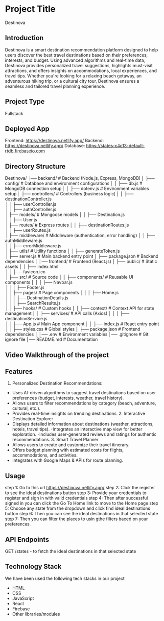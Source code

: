 # Project Title
Destinova

## Introduction
Destinova is a smart destination recommendation platform designed to help users discover the best travel destinations based on their preferences, interests, and budget. Using advanced algorithms and real-time data, Destinova provides personalized travel suggestions, highlights must-visit attractions, and offers insights on accommodations, local experiences, and travel tips. Whether you're looking for a relaxing beach getaway, an adventurous hiking trip, or a cultural city tour, Destinova ensures a seamless and tailored travel planning experience.

## Project Type 
Fullstack

## Deployed App
Frontend: https://destinova.netlify.app/
Backend: https://destinova.netlify.app/
Database: https://states-c4c13-default-rtdb.firebaseio.com

## Directory Structure
Destinova/
│── backend/                   # Backend (Node.js, Express, MongoDB)
│   ├── config/                # Database and environment configurations
│   │   ├── db.js              # MongoDB connection setup
│   │   ├── dotenv.js          # Environment variables setup
│   ├── controllers/           # Controllers (business logic)
│   │   ├── destinationController.js  
│   │   ├── userController.js  
│   │   ├── authController.js  
│   ├── models/                # Mongoose models
│   │   ├── Destination.js  
│   │   ├── User.js  
│   ├── routes/                # Express routes
│   │   ├── destinationRoutes.js  
│   │   ├── userRoutes.js  
│   ├── middleware/            # Middleware (authentication, error handling)
│   │   ├── authMiddleware.js  
│   │   ├── errorMiddleware.js  
│   ├── utils/                 # Utility functions
│   │   ├── generateToken.js  
│   ├── server.js              # Main backend entry point
│   ├── package.json           # Backend dependencies
│
│── frontend/                  # Frontend (React.js)
│   ├── public/                # Static assets
│   │   ├── index.html  
│   │   ├── favicon.ico  
│   ├── src/                   # Source code
│   │   ├── components/        # Reusable UI components
│   │   │   ├── Navbar.js  
│   │   │   ├── Footer.js  
│   │   ├── pages/             # Page components
│   │   │   ├── Home.js  
│   │   │   ├── DestinationDetails.js  
│   │   │   ├── SearchResults.js  
│   │   ├── hooks/             # Custom hooks
│   │   ├── context/           # Context API for state management
│   │   ├── services/          # API calls (Axios)
│   │   │   ├── destinationService.js  
│   │   ├── App.js             # Main App component
│   │   ├── index.js           # React entry point
│   │   ├── styles.css         # Global styles
│   ├── package.json           # Frontend dependencies
│
│── .env                       # Environment variables
│── .gitignore                 # Git ignore file
│── README.md                  # Documentation

## Video Walkthrough of the project

## Features
1. Personalized Destination Recommendations:
- Uses AI-driven algorithms to suggest travel destinations based on user preferences (budget, interests, weather, travel history).
- Allows users to filter recommendations by category (beach, adventure, cultural, etc.).
- Provides real-time insights on trending destinations.
2️. Interactive Destination Explorer
- Displays detailed information about destinations (weather, attractions, hotels, travel tips).
-Integrates an interactive map view for better exploration.
-Includes user-generated reviews and ratings for authentic recommendations.
3️. Smart Travel Planner
- Allows users to create and customize their travel itinerary.
- Offers budget planning with estimated costs for flights, accommodations, and activities.
- Integrates with Google Maps & APIs for route planning.

## Usage
step 1: Go to this url https://destinova.netlify.app/
step 2: Click the register to see the ideal destinations button
step 3: Provide your credentials to register and sign in with valid credentials
step 4: Then after successful signed in you can click the Go To Home link to move to the Home page 
step 5: Choose any state from the dropdown and click find ideal destinations button 
step 6: Then you can see the ideal destinations in that selected state
step 7: Then you can filter the places to usin gthe filters baced on your preferences.

## API Endpoints
GET /states - to fetch the ideal destinations in that selected state

## Technology Stack
We have been used the following tech stacks in our project
- HTML
- CSS
- JavaScript
- React
- Firebase
- Other libraries/modules

